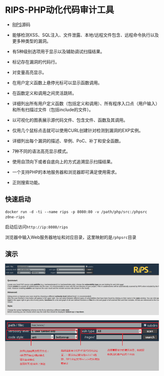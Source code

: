 # RIPS-PHP动化代码审计工具

- [RIPS](https://github.com/ripsscanner/rips)源码

- 能够检测XSS、SQL注入、文件泄露、本地/远程文件包含、远程命令执行以及更多种类型的漏洞。
- 有5种级别选项用于显示以及辅助调试扫描结果。
- 标记存在漏洞的代码行。
- 对变量高亮显示。
- 在用户定义函数上悬停光标可以显示函数调用。
- 在函数定义和调用之间灵活跳转。
- 详细列出所有用户定义函数（包括定义和调用）、所有程序入口点（用户输入）和所有扫描过文件（包括include的文件）。
- 以可视化的图表展示源代码文件、包含文件、函数及其调用。
- 仅用几个鼠标点击就可以使用CURL创建针对检测到漏洞的EXP实例。
- 详细列出每个漏洞的描述、举例、PoC、补丁和安全函数。
- 7种不同的语法高亮显示模式。
- 使用自顶向下或者自底向上的方式追溯显示扫描结果。
- 一个支持PHP的本地服务器和浏览器即可满足使用需求。
- 正则搜索功能。


## 快速启动
`docker run -d -ti --name rips -p 8080:80 -v /path/php/src:/phpsrc z0ne-rips`

启动后访问`http://ip:8080/rips`

浏览器中输入Web服务器地址和对应目录，这里映射的是`/phpsrc`目录

## 演示

![演示图片1](https://github.com/Insh3ll/DockerfileSet/blob/master/z0ne-rips/1.png)


![演示图片2](https://github.com/Insh3ll/DockerfileSet/blob/master/z0ne-rips/2.png)
